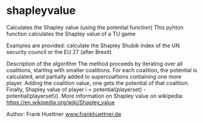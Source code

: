 # shapleyvalue
Calculates the Shapley value (using the potential function)
This pyhton function calculates the Shapley value of a TU game

Examples are provided: calculate the Shapley Shubik index of the UN security council or the EU 27 (after Brexit)

Description of the algorithm
The method proceeds by iterating over all coalitions, starting with smaller coalitions. For each coalition, the potential is calculated, and partially added to supercoaltions containing one more player. Adding the coalition value, one gets the potential of that coalition.
Finally, Shapley value of player i = potential(playerset) - potential(playerset\i).
More information on Shapley value on wikipedia: https://en.wikipedia.org/wiki/Shapley_value

Author: Frank Huettner www.frankhuettner.de
